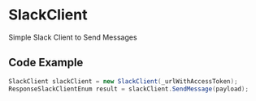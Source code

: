 # SlackClient
Simple Slack Client to Send Messages 

## Code Example
```C#
SlackClient slackClient = new SlackClient(_urlWithAccessToken);
ResponseSlackClientEnum result = slackClient.SendMessage(payload);
```

